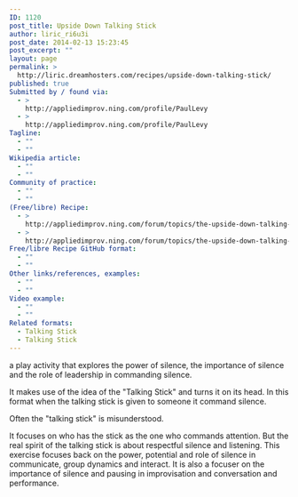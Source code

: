 ```yaml
---
ID: 1120
post_title: Upside Down Talking Stick
author: liric_ri6u3i
post_date: 2014-02-13 15:23:45
post_excerpt: ""
layout: page
permalink: >
  http://liric.dreamhosters.com/recipes/upside-down-talking-stick/
published: true
Submitted by / found via:
  - >
    http://appliedimprov.ning.com/profile/PaulLevy
  - >
    http://appliedimprov.ning.com/profile/PaulLevy
Tagline:
  - ""
  - ""
Wikipedia article:
  - ""
  - ""
Community of practice:
  - ""
  - ""
(Free/libre) Recipe:
  - >
    http://appliedimprov.ning.com/forum/topics/the-upside-down-talking-stick
  - >
    http://appliedimprov.ning.com/forum/topics/the-upside-down-talking-stick
Free/libre Recipe GitHub format:
  - ""
  - ""
Other links/references, examples:
  - ""
  - ""
Video example:
  - ""
  - ""
Related formats:
  - Talking Stick
  - Talking Stick
---
```

a play activity that explores the power of silence, the importance of silence and the role of leadership in commanding silence.

It makes use of the idea of the "Talking Stick" and turns it on its head. In this format when the talking stick is given to someone it command silence. 

Often the "talking stick" is misunderstood. 

It focuses on who has the stick as the one who commands attention. But the real spirit of the talking stick is about respectful silence and listening. This exercise focuses back on the power, potential and role of silence in communicate, group dynamics and interact. It is also a focuser on the importance of silence and pausing in improvisation and conversation and performance.